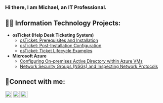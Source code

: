 ### Hi there, I am Michael, an IT Professional.
<h2>👨‍💻 Information Technology Projects:</h2>

- <b>osTicket (Help Desk Ticketing System)</b>
  - [osTicket: Prerequisites and Installation](https://github.com/bahiizi/osticket-prereqs)
  - [osTicket: Post-Installation Configuration](https://github.com/bahiizi/post-install-config)
  - [osTicket: Ticket Lifecycle Examples](https://github.com/bahiizi/ticket-lifecycle)
- <b>Microsoft Azure</b>
  - [Configuring On-premises Active Directory within Azure VMs](https://github.com/bahiizi/configure-ad)
  - [Network Security Groups (NSGs) and Inspecting Network Protocols](https://github.com/bahiizi/azure-network-protocols)

<h2>🤳Connect with me:</h2>

[<img align="left" alt="Josh | Twitter" width="22px" src="https://cdn.jsdelivr.net/npm/simple-icons@v3/icons/twitter.svg" />][twitter]
[<img align="left" alt="Josh | LinkedIn" width="22px" src="https://cdn.jsdelivr.net/npm/simple-icons@v3/icons/linkedin.svg" />][linkedin]
[<img align="left" alt="Josh | Instagram" width="22px" src="https://cdn.jsdelivr.net/npm/simple-icons@v3/icons/instagram.svg" />][instagram]

[twitter]: https://twitter.com/Josh
[instagram]: https://www.instagram.com/Josh
[linkedin]: https://linkedin.com/in/Josh
